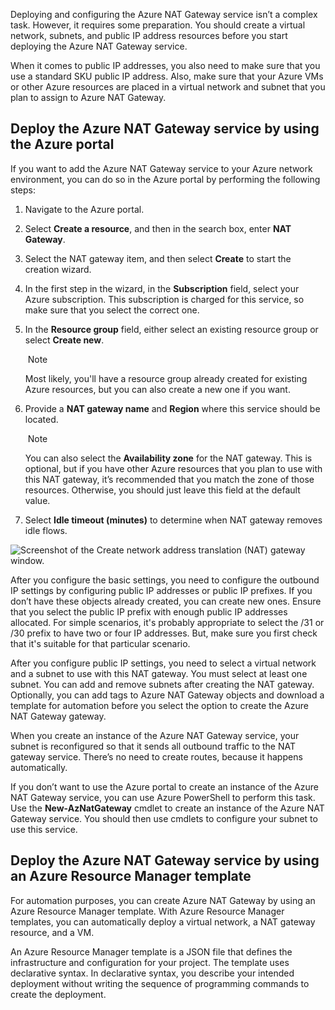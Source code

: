 
Deploying and configuring the Azure NAT Gateway service isn’t a complex task. However, it requires some preparation. You should create a virtual network, subnets, and public IP address resources before you start deploying the Azure NAT Gateway service.

When it comes to public IP addresses, you also need to make sure that you use a standard SKU public IP address. Also, make sure that your Azure VMs or other Azure resources are placed in a virtual network and subnet that you plan to assign to Azure NAT Gateway.

## Deploy the Azure NAT Gateway service by using the Azure portal

If you want to add the Azure NAT Gateway service to your Azure network environment, you can do so in the Azure portal by performing the following steps:

1. Navigate to the Azure portal.
    
2. Select **Create a resource**, and then in the search box, enter **NAT Gateway**.
    
3. Select the NAT gateway item, and then select **Create** to start the creation wizard.
    
4. In the first step in the wizard, in the **Subscription** field, select your Azure subscription. This subscription is charged for this service, so make sure that you select the correct one.
    
5. In the **Resource group** field, either select an existing resource group or select **Create new**.
    
     Note
    
    Most likely, you'll have a resource group already created for existing Azure resources, but you can also create a new one if you want.
    
6. Provide a **NAT gateway name** and **Region** where this service should be located.
    
     Note
    
    You can also select the **Availability zone** for the NAT gateway. This is optional, but if you have other Azure resources that you plan to use with this NAT gateway, it’s recommended that you match the zone of those resources. Otherwise, you should just leave this field at the default value.
    
7. Select **Idle timeout (minutes)** to determine when NAT gateway removes idle flows.
    

![Screenshot of the Create network address translation (NAT) gateway window.](https://learn.microsoft.com/en-us/training/modules/intro-to-azure-nat-gateway/media/4-create-nat-gateway.png)

After you configure the basic settings, you need to configure the outbound IP settings by configuring public IP addresses or public IP prefixes. If you don’t have these objects already created, you can create new ones. Ensure that you select the public IP prefix with enough public IP addresses allocated. For simple scenarios, it's probably appropriate to select the /31 or /30 prefix to have two or four IP addresses. But, make sure you first check that it's suitable for that particular scenario.

After you configure public IP settings, you need to select a virtual network and a subnet to use with this NAT gateway. You must select at least one subnet. You can add and remove subnets after creating the NAT gateway. Optionally, you can add tags to Azure NAT Gateway objects and download a template for automation before you select the option to create the Azure NAT Gateway gateway.

When you create an instance of the Azure NAT Gateway service, your subnet is reconfigured so that it sends all outbound traffic to the NAT gateway service. There’s no need to create routes, because it happens automatically.

If you don’t want to use the Azure portal to create an instance of the Azure NAT Gateway service, you can use Azure PowerShell to perform this task. Use the **New-AzNatGateway** cmdlet to create an instance of the Azure NAT Gateway service. You should then use cmdlets to configure your subnet to use this service.

## Deploy the Azure NAT Gateway service by using an Azure Resource Manager template

For automation purposes, you can create Azure NAT Gateway by using an Azure Resource Manager template. With Azure Resource Manager templates, you can automatically deploy a virtual network, a NAT gateway resource, and a VM.

An Azure Resource Manager template is a JSON file that defines the infrastructure and configuration for your project. The template uses declarative syntax. In declarative syntax, you describe your intended deployment without writing the sequence of programming commands to create the deployment.